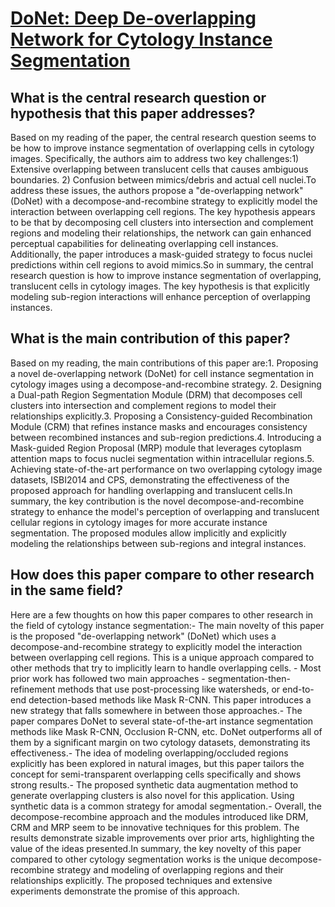 # [DoNet: Deep De-overlapping Network for Cytology Instance Segmentation](https://arxiv.org/abs/2303.14373)

## What is the central research question or hypothesis that this paper addresses?

Based on my reading of the paper, the central research question seems to be how to improve instance segmentation of overlapping cells in cytology images. Specifically, the authors aim to address two key challenges:1) Extensive overlapping between translucent cells that causes ambiguous boundaries. 2) Confusion between mimics/debris and actual cell nuclei.To address these issues, the authors propose a "de-overlapping network" (DoNet) with a decompose-and-recombine strategy to explicitly model the interaction between overlapping cell regions. The key hypothesis appears to be that by decomposing cell clusters into intersection and complement regions and modeling their relationships, the network can gain enhanced perceptual capabilities for delineating overlapping cell instances. Additionally, the paper introduces a mask-guided strategy to focus nuclei predictions within cell regions to avoid mimics.So in summary, the central research question is how to improve instance segmentation of overlapping, translucent cells in cytology images. The key hypothesis is that explicitly modeling sub-region interactions will enhance perception of overlapping instances.


## What is the main contribution of this paper?

Based on my reading, the main contributions of this paper are:1. Proposing a novel de-overlapping network (DoNet) for cell instance segmentation in cytology images using a decompose-and-recombine strategy. 2. Designing a Dual-path Region Segmentation Module (DRM) that decomposes cell clusters into intersection and complement regions to model their relationships explicitly.3. Proposing a Consistency-guided Recombination Module (CRM) that refines instance masks and encourages consistency between recombined instances and sub-region predictions.4. Introducing a Mask-guided Region Proposal (MRP) module that leverages cytoplasm attention maps to focus nuclei segmentation within intracellular regions.5. Achieving state-of-the-art performance on two overlapping cytology image datasets, ISBI2014 and CPS, demonstrating the effectiveness of the proposed approach for handling overlapping and translucent cells.In summary, the key contribution is the novel decompose-and-recombine strategy to enhance the model's perception of overlapping and translucent cellular regions in cytology images for more accurate instance segmentation. The proposed modules allow implicitly and explicitly modeling the relationships between sub-regions and integral instances.


## How does this paper compare to other research in the same field?

Here are a few thoughts on how this paper compares to other research in the field of cytology instance segmentation:- The main novelty of this paper is the proposed "de-overlapping network" (DoNet) which uses a decompose-and-recombine strategy to explicitly model the interaction between overlapping cell regions. This is a unique approach compared to other methods that try to implicitly learn to handle overlapping cells. - Most prior work has followed two main approaches - segmentation-then-refinement methods that use post-processing like watersheds, or end-to-end detection-based methods like Mask R-CNN. This paper introduces a new strategy that falls somewhere in between those approaches.- The paper compares DoNet to several state-of-the-art instance segmentation methods like Mask R-CNN, Occlusion R-CNN, etc. DoNet outperforms all of them by a significant margin on two cytology datasets, demonstrating its effectiveness.- The idea of modeling overlapping/occluded regions explicitly has been explored in natural images, but this paper tailors the concept for semi-transparent overlapping cells specifically and shows strong results.- The proposed synthetic data augmentation method to generate overlapping clusters is also novel for this application. Using synthetic data is a common strategy for amodal segmentation.- Overall, the decompose-recombine approach and the modules introduced like DRM, CRM and MRP seem to be innovative techniques for this problem. The results demonstrate sizable improvements over prior arts, highlighting the value of the ideas presented.In summary, the key novelty of this paper compared to other cytology segmentation works is the unique decompose-recombine strategy and modeling of overlapping regions and their relationships explicitly. The proposed techniques and extensive experiments demonstrate the promise of this approach.
